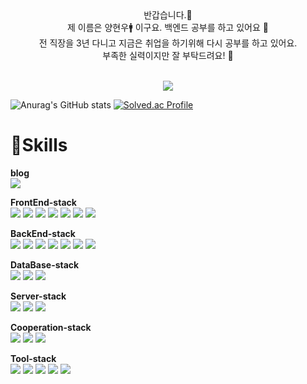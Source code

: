 <div align="center">
  반갑습니다.👋<br>
  제 이름은 양현우🚹 이구요. 백엔드 공부를 하고 있어요 🔡<br>
  전 직장을 3년 다니고 지금은 취업을 하기위해 다시 공부를 하고 있어요. <br>
  부족한 실력이지만 잘 부탁드려요! 👀 <br>
  <br>
  
  <a href="https://hits.seeyoufarm.com"><img src="https://hits.seeyoufarm.com/api/count/incr/badge.svg?url=https%3A%2F%2Fgithub.com%2Fyang-hyunwoo&count_bg=%237B6FED&title_bg=%23F3BFBF&icon=&icon_color=%23E7E7E7&title=%EB%B0%A9%EB%AC%B8+%EC%88%98&edge_flat=false"/></a>


</div>

![Anurag's GitHub stats](https://github-readme-stats.vercel.app/api?username=yang-hyunwoo&show_icons=true&theme=radical)
[![Solved.ac Profile](http://mazassumnida.wtf/api/v2/generate_badge?boj=cohouseol)](https://solved.ac/cohouseol/)

# 💪Skills

**blog** <br>
<a href="https://code-basic.tistory.com"><img src="https://img.shields.io/badge/Tistory-000000?style=flat&logo=Tistory&logoColor=black"></a>

**FrontEnd-stack** <br>
<img src="https://img.shields.io/badge/HTML5-E34F26?style=flat&logo=HTML5&logoColor=black"> 
<img src="https://img.shields.io/badge/CSS3-1572B6?style=flat&logo=CSS3&logoColor=black"> 
<img src="https://img.shields.io/badge/Bootstrap-7952B3?style=flat&logo=Bootstrap&logoColor=black"> 
<img src="https://img.shields.io/badge/jQuery-0769AD?style=flat&logo=jQuery&logoColor=black"> 
<img src="https://img.shields.io/badge/Vue.js-4FC08D?style=flat&logo=Vue.js&logoColor=black"> 
<img src="https://img.shields.io/badge/Javascript-F7DF1E?style=flat&logo=Javascript&logoColor=black"> 
<img src="https://img.shields.io/badge/Axios-5A29E4?style=flat&logo=Axios&logoColor=black"> 

**BackEnd-stack** <br>
<img src="https://img.shields.io/badge/Spring-6DB33F?style=flat&logo=Spring&logoColor=black"> 
<img src="https://img.shields.io/badge/Spring Boot-6DB33F?style=flat&logo=Spring Boot&logoColor=black"> 
<img src="https://img.shields.io/badge/Spring Security-6DB33F?style=flat&logo=Spring Security&logoColor=black"> 
<img src="https://img.shields.io/badge/Java-007396?style=flat&logo=OpenJDK&logoColor=white"/> 
<img src="https://img.shields.io/badge/Gradle-02303A?style=flat&logo=Gradle&logoColor=white"/> 
<img src="https://img.shields.io/badge/Apache Maven-C71A36?style=flat&logo=Apache Maven&logoColor=white"/> 
<img src="https://img.shields.io/badge/Swagger-85EA2D?style=flat&logo=Swagger&logoColor=white"/> 

**DataBase-stack** <br>
<img src="https://img.shields.io/badge/Oracle-F80000?style=flat&logo=Oracle&logoColor=black"> 
<img src="https://img.shields.io/badge/MySQL-4479A1?style=flat&logo=MySQL&logoColor=black"> 
<img src="https://img.shields.io/badge/PostgreSQL-4169E1?style=flat&logo=PostgreSQL&logoColor=black"> 

**Server-stack** <br>
<img src="https://img.shields.io/badge/Amazon AWS-232F3E?style=flat&logo=Amazon AWS&logoColor=black"> 
<img src="https://img.shields.io/badge/Heroku-430098?style=flat&logo=Heroku&logoColor=black"> 
<img src="https://img.shields.io/badge/Railway-0B0D0E?style=flat&logo=Railway&logoColor=black"> 

**Cooperation-stack** <br>
<img src="https://img.shields.io/badge/Git-F05032?style=flat&logo=Git&logoColor=black"> 
<img src="https://img.shields.io/badge/GitHub-181717?style=flat&logo=GitHub&logoColor=black"> 
<img src="https://img.shields.io/badge/Gitignore.io-204ECF?style=flat&logo=Gitignore.io&logoColor=black"> 

**Tool-stack** <br>
<img src="https://img.shields.io/badge/GitKraken-179287?style=flat&logo=GitKraken&logoColor=black"> 
<img src="https://img.shields.io/badge/Sourcetree-0052CC?style=flat&logo=Sourcetree&logoColor=black"> 
<img src="https://img.shields.io/badge/Eclipse IDE-2C2255?style=flat&logo=Eclipse IDE&logoColor=black"> 
<img src="https://img.shields.io/badge/Intellij IDEA-000000?style=flat&logo=Intellij IDEA&logoColor=black"> 
<img src="https://img.shields.io/badge/Postman-FF6C37?style=flat&logo=Postman&logoColor=black"> 
